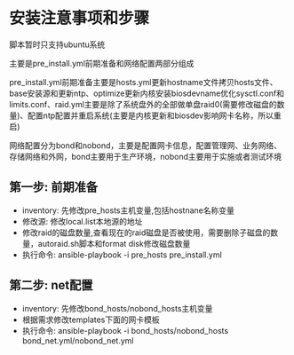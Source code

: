 安装注意事项和步骤
================
脚本暂时只支持ubuntu系统

主要是pre_install.yml前期准备和网络配置两部分组成

pre_install.yml前期准备主要是hosts.yml更新hostname文件拷贝hosts文件、base安装源和更新ntp、optimize更新内核安装biosdevname优化sysctl.conf和limits.conf、raid.yml主要是除了系统盘外的全部做单盘raid0(需要修改磁盘的数量)、配置ntp配置并重启系统(主要是内核更新和biosdev影响网卡名称，所以重启)

网络配置分为bond和nobond，主要是配置网卡信息，配置管理网、业务网络、存储网络和外网，bond主要用于生产环境，nobond主要用于实施或者测试环境

第一步: 前期准备
-----------------

* inventory: 先修改pre_hosts主机变量,包括hostnane名称变量
* 修改源: 修改local.list本地源的地址
* 修改raid的磁盘数量,查看现在的raid磁盘是否被使用，需要删除子磁盘的数量，autoraid.sh脚本和format disk修改磁盘数量
* 执行命令: ansible-playbook -i pre_hosts pre_install.yml


第二步: net配置
----------------
* inventory: 先修改bond_hosts/nobond_hosts主机变量
* 根据需求修改templates下面的网卡模板
* 执行命令: ansible-playbook -i bond_hosts/nobond_hosts bond_net.yml/nobond_net.yml

